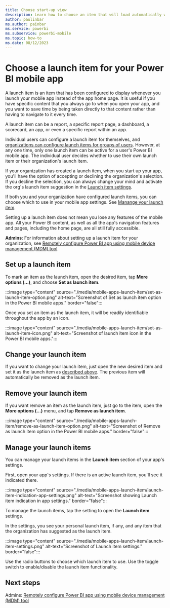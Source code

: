 ```yaml
---
title: Choose start-up view
description: Learn how to choose an item that will load automatically whenever you open your Power BI mobile app.
author: paulinbar
ms.author: painbar
ms.service: powerbi
ms.subservice: powerbi-mobile
ms.topic: how-to
ms.date: 08/12/2023
---
```

# Choose a launch item for your Power BI mobile app

A launch item is an item that has been configured to display whenever you launch your mobile app instead of the app home page. It is useful if you have specific content that you always go to when you open your app, and you want to save time by being taken directly to that content rather than having to navigate to it every time.

A launch item can be a report, a specific report page, a dashboard, a scorecard, an app, or even a specific report within an app.

Individual users can configure a launch item for themselves, and [organizations can configure launch items for groups of users](./mobile-app-configuration.md#launch-item-configuration-ios-and-android). However, at any one time, only one launch item can be active for a user's Power BI mobile app. The individual user decides whether to use their own launch item or their organization's launch item.

If your organization has created a launch item, when you start up your app, you'll have the option of accepting or declining the organization's selection. If you decline the selection, you can always change your mind and activate the org's launch item suggestion in the [Launch item settings](#manage-your-launch-items).

If both you and your organization have configured launch items, you can choose which to use in your mobile app settings. See [Manange your launch item](#manage-your-launch-items).

Setting up a launch item does not mean you lose any features of the mobile app. All your Power BI content, as well as all the app's navigation features and pages, including the home page, are all still fully accessible.

**Admins**: For information about setting up a launch item for your organization, see [Remotely configure Power BI app using mobile device management (MDM) tool](./mobile-app-configuration.md#launch-item-configuration-ios-and-android)

## Set up a launch item

To mark an item as the launch item, open the desired item, tap **More options (…)**, and choose **Set as launch item**.

:::image type="content" source="./media/mobile-apps-launch-item/set-as-launch-item-option.png" alt-text="Screenshot of Set as launch item option in the Power BI mobile apps." border="false":::

Once you set an item as the launch item, it will be readily identifiable throughout the app by an icon.

:::image type="content" source="./media/mobile-apps-launch-item/set-as-launch-item-icon.png" alt-text="Screenshot of launch item icon in the Power BI mobile apps.":::

## Change your launch item

If you want to change your launch item, just open the new desired item and set it as the launch item as [described above](#set-up-a-launch-item). The previous item will automatically be removed as the launch item.

## Remove your launch item

If you want remove an item as the launch item, just go to the item, open the **More options (...)** menu, and tap **Remove as launch item**.

:::image type="content" source="./media/mobile-apps-launch-item/remove-as-launch-item-option.png" alt-text="Screenshot of Remove as launch item option in the Power BI mobile apps." border="false":::

## Manage your launch items

You can manage your launch items in the **Launch item** section of your app's settings.

First, open your app's settings. If there is an active launch item, you'll see it indicated there.

:::image type="content" source="./media/mobile-apps-launch-item/launch-item-indication-app-settings.png" alt-text="Screenshot showing Launch item indication in app settings." border="false":::

To manage the launch items, tap the setting to open the **Launch item** settings.

In the settings, you see your personal launch item, if any, and any item that the organization has suggested as the launch item.

:::image type="content" source="./media/mobile-apps-launch-item/launch-item-settings.png" alt-text="Screenshot of Launch item settings." border="false":::

Use the radio buttons to choose which launch item to use. Use the toggle switch to enable/disable the launch item functionality.

## Next steps

Admins: [Remotely configure Power BI app using mobile device management (MDM) tool](./mobile-app-configuration.md#launch-item-configuration-ios-and-android)